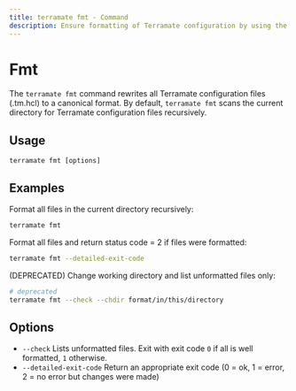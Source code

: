 ```yaml
---
title: terramate fmt - Command
description: Ensure formatting of Terramate configuration by using the `terramate fmt` command.
---
```


# Fmt

The `terramate fmt` command rewrites all Terramate configuration files (.tm.hcl) to a canonical format.
By default, `terramate fmt` scans the current directory for Terramate configuration files recursively.

## Usage

`terramate fmt [options]`

## Examples

Format all files in the current directory recursively:

```bash
terramate fmt
```

Format all files and return status code = 2 if files were formatted:

```bash
terramate fmt --detailed-exit-code
```

(DEPRECATED) Change working directory and list unformatted files only:

```bash
# deprecated
terramate fmt --check --chdir format/in/this/directory
```

## Options

- `--check` Lists unformatted files. Exit with exit code `0` if all is well formatted, `1` otherwise.
- `--detailed-exit-code` Return an appropriate exit code (0 = ok, 1 = error, 2 = no error but changes were made)
